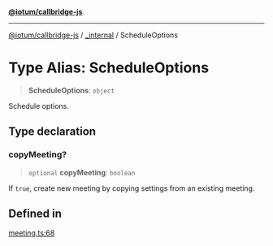[**@iotum/callbridge-js**](../../README.md)

***

[@iotum/callbridge-js](../../README.md) / [\_internal](../README.md) / ScheduleOptions

# Type Alias: ScheduleOptions

> **ScheduleOptions**: `object`

Schedule options.

## Type declaration

### copyMeeting?

> `optional` **copyMeeting**: `boolean`

If `true`, create new meeting by copying settings from an existing meeting.

## Defined in

[meeting.ts:68](https://github.com/iotum/callbridge-js/blob/d0dfc94e8f5dfc8239b4ec067f283823bb09beee/src/meeting.ts#L68)
